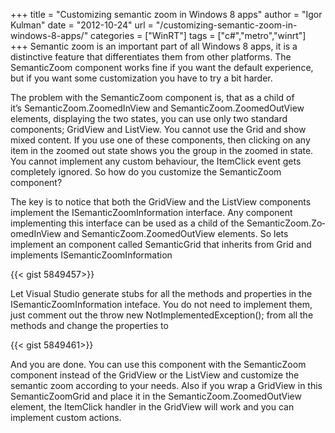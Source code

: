 +++
title = "Customizing semantic zoom in Windows 8 apps"
author = "Igor Kulman"
date = "2012-10-24"
url = "/customizing-semantic-zoom-in-windows-8-apps/"
categories = ["WinRT"]
tags = ["c#","metro","winrt"]
+++
Semantic zoom is an important part of all Windows 8 apps, it is a distinctive feature that differentiates them from other platforms. The SemanticZoom component works fine if you want the default experience, but if you want some customization you have to try a bit harder.

The problem with the SemanticZoom component is, that as a child of it&#8217;s Semantic­Zoom.ZoomedIn­View and SemanticZoom.Zo­omedOutView elements, displaying the two states, you can use only two standard components; GridView and ListView. You cannot use the Grid and show mixed content. If you use one of these components, then clicking on any item in the zoomed out state shows you the group in the zoomed in state. You cannot implement any custom behaviour, the ItemClick event gets completely ignored. So how do you customize the SemanticZoom component?

<!--more-->

The key is to notice that both the GridView and the ListView components implement the ISemanticZoomIn­formation interface. Any component implementing this interface can be used as a child of the SemanticZoom.Zo­omedInView and SemanticZoom.ZoomedOutView elements. So lets implement an component called SemanticGrid that inherits from Grid and implements ISemanticZoomInformation

{{< gist 5849457>}}

Let Visual Studio generate stubs for all the methods and properties in the ISemanticZoomIn­formation inteface. You do not need to implement them, just comment out the throw new NotImplementedException(); from all the methods and change the properties to

{{< gist 5849461>}}

And you are done. You can use this component with the SemanticZoom component instead of the GridView or the ListView and customize the semantic zoom according to your needs. Also if you wrap a GridView in this SemanticZoomGrid and place it in the SemanticZoom.ZoomedOutView element, the ItemClick handler in the GridView will work and you can implement custom actions.
